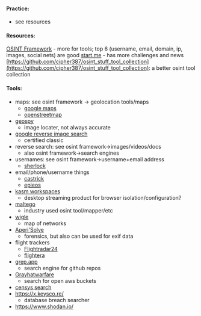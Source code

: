 #### Practice:
- see resources

#### Resources:
[OSINT Framework](https://osintframework.com/) - more for tools; top 6 (username, email, domain, ip, images, social nets) are good
[start.me](https://start.me/p/DPYPMz/the-ultimate-osint-collection) - has more challenges and news
[https://github.com/cipher387/osint_stuff_tool_collection](https://github.com/cipher387/osint_stuff_tool_collection): a better osint tool collection

#### Tools:
- maps: see osint framework -> geolocation tools/maps
	- [google maps](https://www.google.com/maps)
	- [openstreetmap](www.openstreetmap.org)
- [geospy](https://geospy.ai/)
	- image locater, not always accurate
- [google reverse image search](https://images.google.com/)
	- certified classic
- reverse search: see osint framework->images/videos/docs
	- also osint framework->search engines
- usernames: see osint framework->username+email address
	- [sherlock](https://github.com/sherlock-project/sherlock)
- email/phone/username things
	- [castrick](https://castrickclues.com/)
	- [epieos](https://epieos.com/)
- [kasm workspaces](https://kasmweb.com/)
	- desktop streaming product for browser isolation/configuration?
- [maltego](https://www.maltego.com/downloads/)
	- industry used osint tool/mapper/etc
- [wigle](https://wigle.net/)
	- map of networks
- [Aperi'Solve](https://aperisolve.com/)
	- forensics, but also can be used for exif data
- flight trackers
	- [Flightradar24](https://www.flightradar24.com/42.65,-71.16/6)
	- [flightera](https://www.flightera.net/)
- [grep.app](https://grep.app/)
	- search engine for github repos
- [Grayhatwarfare](https://grayhatwarfare.com/) 
	- search for open aws buckets
- [censys search](https://search.censys.io/)
- https://x.keysco.re/
	- database breach searcher
- https://www.shodan.io/

